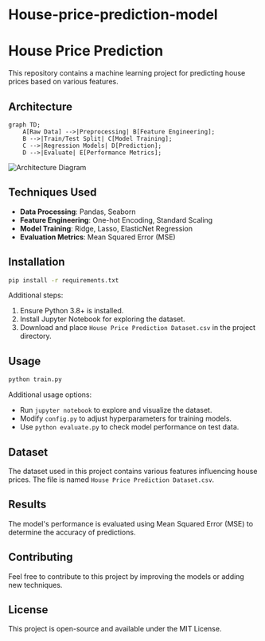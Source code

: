 # House-price-prediction-model
# House Price Prediction

This repository contains a machine learning project for predicting house prices based on various features.

## Architecture

```mermaid
graph TD;
    A[Raw Data] -->|Preprocessing| B[Feature Engineering];
    B -->|Train/Test Split| C[Model Training];
    C -->|Regression Models| D[Prediction];
    D -->|Evaluate| E[Performance Metrics];
```

![Architecture Diagram](architecture.png)

## Techniques Used
- **Data Processing**: Pandas, Seaborn
- **Feature Engineering**: One-hot Encoding, Standard Scaling
- **Model Training**: Ridge, Lasso, ElasticNet Regression
- **Evaluation Metrics**: Mean Squared Error (MSE)

## Installation
```bash
pip install -r requirements.txt
```
Additional steps:
1. Ensure Python 3.8+ is installed.
2. Install Jupyter Notebook for exploring the dataset.
3. Download and place `House Price Prediction Dataset.csv` in the project directory.

## Usage
```python
python train.py
```

Additional usage options:
- Run `jupyter notebook` to explore and visualize the dataset.
- Modify `config.py` to adjust hyperparameters for training models.
- Use `python evaluate.py` to check model performance on test data.

## Dataset
The dataset used in this project contains various features influencing house prices. The file is named `House Price Prediction Dataset.csv`.

## Results
The model's performance is evaluated using Mean Squared Error (MSE) to determine the accuracy of predictions.

## Contributing
Feel free to contribute to this project by improving the models or adding new techniques.

## License
This project is open-source and available under the MIT License.

